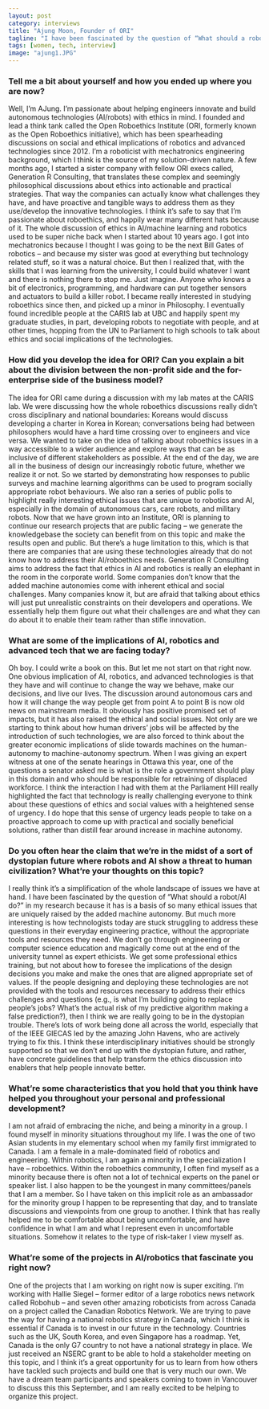 ```yaml
---
layout: post
category: interviews
title: "Ajung Moon, Founder of ORI"
tagline: "I have been fascinated by the question of “What should a robot/AI do?” in my research because it has is a basis of so many ethical issues that are uniquely raised by the added machine autonomy"
tags: [women, tech, interview]
image: "ajung1.JPG"
---
```


### Tell me a bit about yourself and how you ended up where you are now?
Well, I’m AJung. I’m passionate about helping engineers innovate and build autonomous technologies (AI/robots) with ethics in mind. I founded and lead a think tank called the Open Roboethics Institute (ORI, formerly known as the Open Roboethics initiative), which has been spearheading discussions on social and ethical implications of robotics and advanced technologies since 2012. I’m a roboticist with mechatronics engineering background, which I think is the source of my solution-driven nature. A few months ago, I started a sister company with fellow ORI execs called, Generation R Consulting, that translates these complex and seemingly philosophical discussions about ethics into actionable and practical strategies. That way the companies can actually know what challenges they have, and have proactive and tangible ways to address them as they use/develop the innovative technologies. I think it’s safe to say that I’m passionate about roboethics, and happily wear many different hats because of it.
The whole discussion of ethics in AI/machine learning and robotics used to be super niche back when I started about 10 years ago. I got into mechatronics because I thought I was going to be the next Bill Gates of robotics – and because my sister was good at everything but technology related stuff, so it was a natural choice. But then I realized that, with the skills that I was learning from the university, I could build whatever I want and there is nothing there to stop me. Just imagine. Anyone who knows a bit of electronics, programming, and hardware can put together sensors and actuators to build a killer robot. I became really interested in studying roboethics since then, and picked up a minor in Philosophy. I eventually found incredible people at the CARIS lab at UBC and happily spent my graduate studies, in part, developing robots to negotiate with people, and at other times, hopping from the UN to Parliament to high schools to talk about ethics and social implications of the technologies.

### How did you develop the idea for ORI? Can you explain a bit about the division between the non-profit side and the for-enterprise side of the business model?
The idea for ORI came during a discussion with my lab mates at the CARIS lab. We were discussing how the whole roboethics discussions really didn’t cross disciplinary and national boundaries: Koreans would discuss developing a charter in Korea in Korean; conversations being had between philosophers would have a hard time crossing over to engineers and vice versa. We wanted to take on the idea of talking about roboethics issues in a way accessible to a wider audience and explore ways that can be as inclusive of different stakeholders as possible. At the end of the day, we are all in the business of design our increasingly robotic future, whether we realize it or not. So we started by demonstrating how responses to public surveys and machine learning algorithms can be used to program socially appropriate robot behaviours. We also ran a series of public polls to highlight really interesting ethical issues that are unique to robotics and AI, especially in the domain of autonomous cars, care robots, and military robots. 
Now that we have grown into an Institute, ORI is planning to continue our research projects that are public facing – we generate the knowledgebase the society can benefit from on this topic and make the results open and public. But there’s a huge limitation to this, which is that there are companies that are using these technologies already that do not know how to address their AI/roboethics needs. 
Generation R Consulting aims to address the fact that ethics in AI and robotics is really an elephant in the room in the corporate world. Some companies don’t know that the added machine autonomies come with inherent ethical and social challenges. Many companies know it, but are afraid that talking about ethics will just put unrealistic constraints on their developers and operations. We essentially help them figure out what their challenges are and what they can do about it to enable their team rather than stifle innovation. 

### What are some of the implications of AI, robotics and advanced tech that we are facing today?
Oh boy. I could write a book on this. But let me not start on that right now.
One obvious implication of AI, robotics, and advanced technologies is that they have and will continue to change the way we behave, make our decisions, and live our lives. The discussion around autonomous cars and how it will change the way people get from point A to point B is now old news on mainstream media. It obviously has positive promised set of impacts, but it has also raised the ethical and social issues. Not only are we starting to think about how human drivers’ jobs will be affected by the introduction of such technologies, we are also forced to think about the greater economic implications of slide towards machines on the human-autonomy to machine-autonomy spectrum. When I was giving an expert witness at one of the senate hearings in Ottawa this year, one of the questions a senator asked me is what is the role a government should play in this domain and who should be responsible for retraining of displaced workforce. I think the interaction I had with them at the Parliament Hill really highlighted the fact that technology is really challenging everyone to think about these questions of ethics and social values with a heightened sense of urgency. I do hope that this sense of urgency leads people to take on a proactive approach to come up with practical and socially beneficial solutions, rather than distill fear around increase in machine autonomy.

### Do you often hear the claim that we’re in the midst of a sort of dystopian future where robots and AI show a threat to human civilization? What’re your thoughts on this topic?
I really think it’s a simplification of the whole landscape of issues we have at hand. I have been fascinated by the question of “What should a robot/AI do?” in my research because it has is a basis of so many ethical issues that are uniquely raised by the added machine autonomy. But much more interesting is how technologists today are stuck struggling to address these questions in their everyday engineering practice, without the appropriate tools and resources they need. We don’t go through engineering or computer science education and magically come out at the end of the university tunnel as expert ethicists. We get some professional ethics training, but not about how to foresee the implications of the design decisions you make and make the ones that are aligned appropriate set of values.
If the people designing and deploying these technologies are not provided with the tools and resources necessary to address their ethics challenges and questions (e.g., is what I’m building going to replace people’s jobs? What’s the actual risk of my predictive algorithm making a false prediction?), then I think we are really going to be in the dystopian trouble. 
There’s lots of work being done all across the world, especially that of the IEEE GIECAS led by the amazing John Havens, who are actively trying to fix this. I think these interdisciplinary initiatives should be strongly supported so that we don’t end up with the dystopian future, and rather, have concrete guidelines that help transform the ethics discussion into enablers that help people innovate better.

### What’re some characteristics that you hold that you think have helped you throughout your personal and professional development?
I am not afraid of embracing the niche, and being a minority in a group. I found myself in minority situations throughout my life. I was the one of two Asian students in my elementary school when my family first immigrated to Canada. I am a female in a male-dominated field of robotics and engineering. Within robotics, I am again a minority in the specialization I have – roboethics. Within the roboethics community, I often find myself as a minority because there is often not a lot of technical experts on the panel or speaker list. I also happen to be the youngest in many committees/panels that I am a member. So I have taken on this implicit role as an ambassador for the minority group I happen to be representing that day, and to translate discussions and viewpoints from one group to another. I think that has really helped me to be comfortable about being uncomfortable, and have confidence in what I am and what I represent even in uncomfortable situations. Somehow it relates to the type of risk-taker I view myself as.

### What’re some of the projects in AI/robotics that fascinate you right now?
One of the projects that I am working on right now is super exciting. I’m working with Hallie Siegel – former editor of a large robotics news network called Robohub – and seven other amazing roboticists from across Canada on a project called the Canadian Robotics Network. We are trying to pave the way for having a national robotics strategy in Canada, which I think is essential if Canada is to invest in our future in the technology. Countries such as the UK, South Korea, and even Singapore has a roadmap. Yet, Canada is the only G7 country to not have a national strategy in place. We just received an NSERC grant to be able to hold a stakeholder meeting on this topic, and I think it’s a great opportunity for us to learn from how others have tackled such projects and build one that is very much our own. We have a dream team participants and speakers coming to town in Vancouver to discuss this this September, and I am really excited to be helping to organize this project. 
